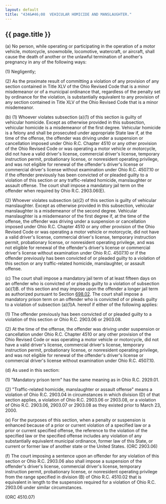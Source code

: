 ```yaml
---
layout: default
title: "434&#46;08  VEHICULAR HOMICIDE AND MANSLAUGHTER."
---
```


{{ page.title }}
----------------

(a) No person, while operating or participating in the operation of a motor vehicle, motorcycle, snowmobile, locomotive, watercraft, or aircraft, shall cause the death of another or the unlawful termination of another's pregnancy in any of the following ways:

(1) Negligently;

(2) As the proximate result of committing a violation of any provision of any section contained in Title XLV of the Ohio Revised Code that is a minor misdemeanor or of a municipal ordinance that, regardless of the penalty set by ordinance for the violation, is substantially equivalent to any provision of any section contained in Title XLV of the Ohio Revised Code that is a minor misdemeanor.

(b) (1) Whoever violates subsection (a)(1) of this section is guilty of vehicular homicide. Except as otherwise provided in this subsection, vehicular homicide is a misdemeanor of the first degree. Vehicular homicide is a felony and shall be prosecuted under appropriate State law if, at the time of the offense, the offender was driving under a suspension or cancellation imposed under Ohio R.C. Chapter 4510 or any other provision of the Ohio Revised Code or was operating a motor vehicle or motorcycle, did not have a valid driver's license, commercial driver's license, temporary instruction permit, probationary license, or nonresident operating privilege, and was not eligible for renewal of the offender's driver's license or commercial driver's license without examination under Ohio R.C. 4507.10 or if the offender previously has been convicted of or pleaded guilty to a violation of this section or any traffic-related homicide, manslaughter or assault offense. The court shall impose a mandatory jail term on the offender when required by Ohio R.C. 2903.06(E).

(2) Whoever violates subsection (a)(2) of this section is guilty of vehicular manslaughter. Except as otherwise provided in this subsection, vehicular manslaughter is a misdemeanor of the second degree. Vehicular manslaughter is a misdemeanor of the first degree if, at the time of the offense, the offender was driving under a suspension or cancellation imposed under Ohio R.C. Chapter 4510 or any other provision of the Ohio Revised Code or was operating a motor vehicle or motorcycle, did not have a valid driver's license, commercial driver's license, temporary instruction permit, probationary license, or nonresident operating privilege, and was not eligible for renewal of the offender's driver's license or commercial driver's license without examination under Ohio R.C. 4507.10 or if the offender previously has been convicted of or pleaded guilty to a violation of this section or any traffic-related homicide, manslaughter, or assault offense.

(c) The court shall impose a mandatory jail term of at least fifteen days on an offender who is convicted of or pleads guilty to a violation of subsection (a)(1)B. of this section and may impose upon the offender a longer jail term as authorized pursuant to Section [698.02](38e2f631.html). The court shall impose a mandatory prison term on an offender who is convicted of or pleads guilty to a violation of subsection (a)(1)A. hereof if either of the following applies:

(1) The offender previously has been convicted of or pleaded guilty to a violation of this section or Ohio R.C. 2903.06 or 2903.08.

(2) At the time of the offense, the offender was driving under suspension or cancellation under Ohio R.C. Chapter 4510 or any other provision of the Ohio Revised Code or was operating a motor vehicle or motorcycle, did not have a valid driver's license, commercial driver's license, temporary instruction permit, probationary license, or nonresident operating privilege, and was not eligible for renewal of the offender's driver's license or commercial driver's license without examination under Ohio R.C. 4507.10. 

(d) As used in this section:

(1) "Mandatory prison term" has the same meaning as in Ohio R.C. 2929.01.

(2) "Traffic-related homicide, manslaughter or assault offense" means a violation of Ohio R.C. 2903.04 in circumstances in which division (D) of that section applies, a violation of Ohio R.C. 2903.06 or 2903.08, or a violation of Ohio R.C. 2903.06, 2903.07 or 2903.08 as they existed prior to March 23, 2000.

(e) For the purposes of this section, when a penalty or suspension is enhanced because of a prior or current violation of a specified law or a prior or current specified offense, the reference to the violation of the specified law or the specified offense includes any violation of any substantially equivalent municipal ordinance, former law of this State, or current or former law of another state or the United States. (ORC 2903.06)

(f) The court imposing a sentence upon an offender for any violation of this section or Ohio R.C. 2903.06 also shall impose a suspension of the offender's driver's license, commercial driver's license, temporary instruction permit, probationary license, or nonresident operating privilege from the range specified in division (B) of Ohio R.C. 4510.02 that is equivalent in length to the suspension required for a violation of Ohio R.C. 2903.06 under similar circumstances.

(ORC 4510.07)
